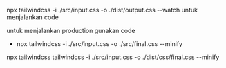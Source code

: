 npx tailwindcss -i ./src/input.css -o ./dist/output.css --watch
untuk menjalankan code

untuk menjalankan production gunakan code
- npx tailwindcss -i ./src/input.css -o ./src/final.css --minify

npx tailwindcss tailwindcss -i ./src/input.css -o ./dist/css/final.css --minify
